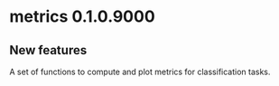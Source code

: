 # metrics 0.1.0.9000

## New features

A set of functions to compute and plot metrics for classification tasks.
